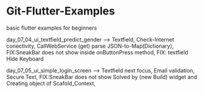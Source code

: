 # Git-Flutter-Examples
basic flutter examples for beginners

day_07_04_ui_textfield_predict_gender
--> Textfield, Check-Internet conectivity, CallWebService (get) parse JSON-to-Map(Dictionary), FIX:SneakBar does not show inside onButtonPress method, FIX: textfield Hide Keyboard


day_07_05_ui_simple_login_screen
--> Textfield next focus, Email validation, Secure Text, FIX:SneakBar does not show Solved by (new Build) widget and Creating object of Scafold_Context,
